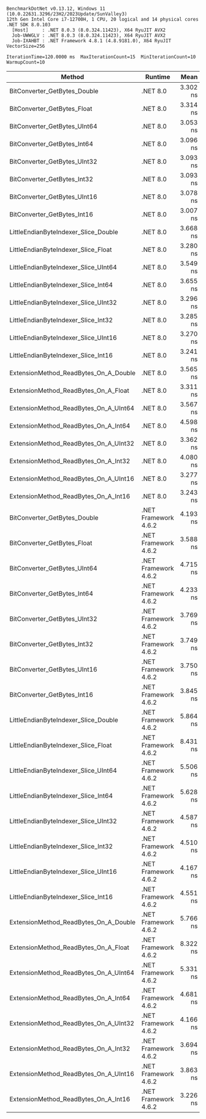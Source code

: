 ```

BenchmarkDotNet v0.13.12, Windows 11 (10.0.22631.3296/23H2/2023Update/SunValley3)
12th Gen Intel Core i7-12700H, 1 CPU, 20 logical and 14 physical cores
.NET SDK 8.0.103
  [Host]     : .NET 8.0.3 (8.0.324.11423), X64 RyuJIT AVX2
  Job-UWWGLV : .NET 8.0.3 (8.0.324.11423), X64 RyuJIT AVX2
  Job-IXAHBT : .NET Framework 4.8.1 (4.8.9181.0), X64 RyuJIT VectorSize=256

IterationTime=120.0000 ms  MaxIterationCount=15  MinIterationCount=10
WarmupCount=10

```

| Method                                | Runtime              |     Mean |     Error |    StdDev | Ratio | RatioSD |
|---------------------------------------|----------------------|---------:|----------:|----------:|------:|--------:|
| BitConverter_GetBytes_Double          | .NET 8.0             | 3.302 ns | 0.1034 ns | 0.0747 ns |  0.93 |    0.02 |
| BitConverter_GetBytes_Float           | .NET 8.0             | 3.314 ns | 0.1035 ns | 0.0749 ns |  0.93 |    0.03 |
| BitConverter_GetBytes_UInt64          | .NET 8.0             | 3.053 ns | 0.1019 ns | 0.0795 ns |  0.86 |    0.03 |
| BitConverter_GetBytes_Int64           | .NET 8.0             | 3.096 ns | 0.0960 ns | 0.0694 ns |  0.87 |    0.02 |
| BitConverter_GetBytes_UInt32          | .NET 8.0             | 3.093 ns | 0.0923 ns | 0.0549 ns |  0.87 |    0.02 |
| BitConverter_GetBytes_Int32           | .NET 8.0             | 3.093 ns | 0.0811 ns | 0.0536 ns |  0.87 |    0.02 |
| BitConverter_GetBytes_UInt16          | .NET 8.0             | 3.078 ns | 0.1070 ns | 0.0949 ns |  0.87 |    0.04 |
| BitConverter_GetBytes_Int16           | .NET 8.0             | 3.007 ns | 0.0799 ns | 0.0418 ns |  0.85 |    0.01 |
| LittleEndianByteIndexer_Slice_Double  | .NET 8.0             | 3.668 ns | 0.1142 ns | 0.1069 ns |  1.05 |    0.03 |
| LittleEndianByteIndexer_Slice_Float   | .NET 8.0             | 3.280 ns | 0.1160 ns | 0.1028 ns |  0.93 |    0.04 |
| LittleEndianByteIndexer_Slice_UInt64  | .NET 8.0             | 3.549 ns | 0.1121 ns | 0.0667 ns |  1.00 |    0.00 |
| LittleEndianByteIndexer_Slice_Int64   | .NET 8.0             | 3.655 ns | 0.1122 ns | 0.0876 ns |  1.04 |    0.03 |
| LittleEndianByteIndexer_Slice_UInt32  | .NET 8.0             | 3.296 ns | 0.0666 ns | 0.0396 ns |  0.93 |    0.02 |
| LittleEndianByteIndexer_Slice_Int32   | .NET 8.0             | 3.285 ns | 0.1048 ns | 0.0758 ns |  0.92 |    0.03 |
| LittleEndianByteIndexer_Slice_UInt16  | .NET 8.0             | 3.270 ns | 0.1086 ns | 0.0718 ns |  0.92 |    0.03 |
| LittleEndianByteIndexer_Slice_Int16   | .NET 8.0             | 3.241 ns | 0.0998 ns | 0.0660 ns |  0.92 |    0.02 |
| ExtensionMethod_ReadBytes_On_A_Double | .NET 8.0             | 3.565 ns | 0.1045 ns | 0.0755 ns |  1.00 |    0.02 |
| ExtensionMethod_ReadBytes_On_A_Float  | .NET 8.0             | 3.311 ns | 0.0816 ns | 0.0485 ns |  0.93 |    0.02 |
| ExtensionMethod_ReadBytes_On_A_UInt64 | .NET 8.0             | 3.567 ns | 0.1181 ns | 0.1047 ns |  1.01 |    0.03 |
| ExtensionMethod_ReadBytes_On_A_Int64  | .NET 8.0             | 4.598 ns | 0.1332 ns | 0.1112 ns |  1.30 |    0.04 |
| ExtensionMethod_ReadBytes_On_A_UInt32 | .NET 8.0             | 3.362 ns | 0.1071 ns | 0.0894 ns |  0.95 |    0.03 |
| ExtensionMethod_ReadBytes_On_A_Int32  | .NET 8.0             | 4.080 ns | 0.2206 ns | 0.2064 ns |  1.13 |    0.05 |
| ExtensionMethod_ReadBytes_On_A_UInt16 | .NET 8.0             | 3.277 ns | 0.1439 ns | 0.1346 ns |  0.92 |    0.05 |
| ExtensionMethod_ReadBytes_On_A_Int16  | .NET 8.0             | 3.243 ns | 0.1103 ns | 0.1031 ns |  0.92 |    0.02 |
| BitConverter_GetBytes_Double          | .NET Framework 4.6.2 | 4.193 ns | 0.1267 ns | 0.1058 ns |  1.18 |    0.04 |
| BitConverter_GetBytes_Float           | .NET Framework 4.6.2 | 3.588 ns | 0.1003 ns | 0.0663 ns |  1.01 |    0.03 |
| BitConverter_GetBytes_UInt64          | .NET Framework 4.6.2 | 4.715 ns | 0.4804 ns | 0.4012 ns |  1.34 |    0.08 |
| BitConverter_GetBytes_Int64           | .NET Framework 4.6.2 | 4.233 ns | 0.1603 ns | 0.1499 ns |  1.18 |    0.04 |
| BitConverter_GetBytes_UInt32          | .NET Framework 4.6.2 | 3.769 ns | 0.1438 ns | 0.1275 ns |  1.05 |    0.04 |
| BitConverter_GetBytes_Int32           | .NET Framework 4.6.2 | 3.749 ns | 0.1243 ns | 0.1102 ns |  1.04 |    0.03 |
| BitConverter_GetBytes_UInt16          | .NET Framework 4.6.2 | 3.750 ns | 0.1079 ns | 0.0842 ns |  1.06 |    0.04 |
| BitConverter_GetBytes_Int16           | .NET Framework 4.6.2 | 3.845 ns | 0.1971 ns | 0.1747 ns |  1.05 |    0.03 |
| LittleEndianByteIndexer_Slice_Double  | .NET Framework 4.6.2 | 5.864 ns | 0.3999 ns | 0.3740 ns |  1.66 |    0.13 |
| LittleEndianByteIndexer_Slice_Float   | .NET Framework 4.6.2 | 8.431 ns | 0.3488 ns | 0.3092 ns |  2.41 |    0.13 |
| LittleEndianByteIndexer_Slice_UInt64  | .NET Framework 4.6.2 | 5.506 ns | 0.3253 ns | 0.3043 ns |  1.55 |    0.10 |
| LittleEndianByteIndexer_Slice_Int64   | .NET Framework 4.6.2 | 5.628 ns | 0.3655 ns | 0.3240 ns |  1.58 |    0.09 |
| LittleEndianByteIndexer_Slice_UInt32  | .NET Framework 4.6.2 | 4.587 ns | 0.1898 ns | 0.1775 ns |  1.29 |    0.05 |
| LittleEndianByteIndexer_Slice_Int32   | .NET Framework 4.6.2 | 4.510 ns | 0.0752 ns | 0.0447 ns |  1.27 |    0.03 |
| LittleEndianByteIndexer_Slice_UInt16  | .NET Framework 4.6.2 | 4.167 ns | 0.0782 ns | 0.0466 ns |  1.17 |    0.02 |
| LittleEndianByteIndexer_Slice_Int16   | .NET Framework 4.6.2 | 4.551 ns | 0.3941 ns | 0.3686 ns |  1.33 |    0.11 |
| ExtensionMethod_ReadBytes_On_A_Double | .NET Framework 4.6.2 | 5.766 ns | 0.3093 ns | 0.2742 ns |  1.63 |    0.07 |
| ExtensionMethod_ReadBytes_On_A_Float  | .NET Framework 4.6.2 | 8.322 ns | 0.1313 ns | 0.0869 ns |  2.35 |    0.04 |
| ExtensionMethod_ReadBytes_On_A_UInt64 | .NET Framework 4.6.2 | 5.331 ns | 0.1439 ns | 0.0952 ns |  1.51 |    0.04 |
| ExtensionMethod_ReadBytes_On_A_Int64  | .NET Framework 4.6.2 | 4.681 ns | 0.1379 ns | 0.0997 ns |  1.32 |    0.04 |
| ExtensionMethod_ReadBytes_On_A_UInt32 | .NET Framework 4.6.2 | 4.166 ns | 0.0812 ns | 0.0483 ns |  1.17 |    0.03 |
| ExtensionMethod_ReadBytes_On_A_Int32  | .NET Framework 4.6.2 | 3.694 ns | 0.1156 ns | 0.0836 ns |  1.04 |    0.03 |
| ExtensionMethod_ReadBytes_On_A_UInt16 | .NET Framework 4.6.2 | 3.863 ns | 0.1053 ns | 0.0879 ns |  1.09 |    0.03 |
| ExtensionMethod_ReadBytes_On_A_Int16  | .NET Framework 4.6.2 | 3.226 ns | 0.0944 ns | 0.0625 ns |  0.91 |    0.03 |
